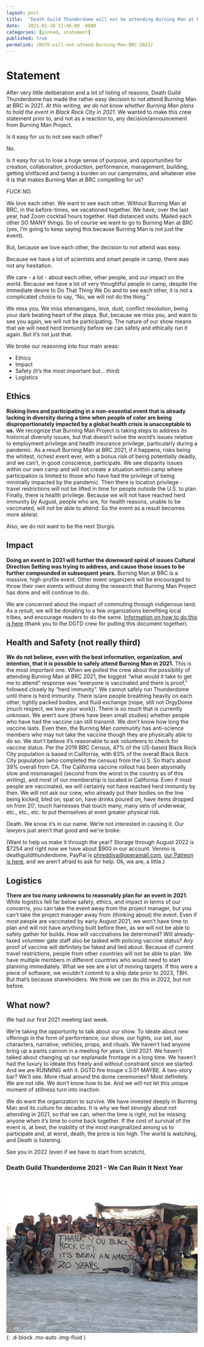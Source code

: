 ```yaml
---
layout: post
title:  "Death Guild Thunderdome will not be attending Burning Man at Black Rock City in 2021"
date:   2021-01-28 11:46:00 -0800
categories: [pinned, statement]
published: true
permalink: /DGTD-will-not-attend-Burning-Man-BRC-2021/
---
```


<!-- add "pinned" to categories after review -->

# Statement
After very little deliberation and a lot of listing of reasons, Death Guild Thunderdome has made the rather easy decision to not attend Burning Man at BRC in 2021. *At this writing, we do not know whether Burning Man plans to hold the event in Black Rock City in 2021.* We wanted to make this crew statement prior to, and not as a reaction to, any decision/announcement from Burning Man Project.

<!--more-->
Is it easy for us to not see each other?

No.

Is it easy for us to lose a huge sense of purpose, and opportunities for creation, collaboration, production, performance, management, building, getting shitfaced and being a burden on our campmates, and whatever else it is that makes Burning Man at BRC compelling for us?

*FUCK NO.*

We love each other. We want to see each other. Without Burning Man at BRC, in the before-times, we vacationed together. We have, over the last year, had Zoom cocktail hours together. Had distanced visits. Mailed each other SO MANY things. So of course we want to go to Burning Man at BRC (yes, I’m going to keep saying this because Burning Man is not just the event).

But, because we love each other, the decision to not attend was easy.

Because we have a lot of scientists and smart people in camp, there was not any hesitation.

We care - a lot - about each other, other people, and our impact on the world. Because we have a lot of very thoughtful people in camp, despite the immediate desire to Do That Thing We Do and to see each other, it is not a complicated choice to say, “No, we will not do the thing.”

We miss you. We miss shenanigans, love, dust, conflict resolution, being your dark beating heart of the playa. But, because we miss you, and want to see you again, we will not be participating. The nature of our show means that we will need herd immunity before we can safely and ethically run it again. But it’s not just that.

We broke our reasoning into four main areas:

- Ethics
- Impact
- Safety (it’s the most important but… third)
- Logistics

## Ethics

**Risking lives and participating in a non-essential event that is already lacking in diversity during a time when people of color are being disproportionately impacted by a global health crisis is unacceptable to us.** We recognize that Burning Man Project is taking steps to address its historical diversity issues, but that doesn’t solve the world’s issues relative to employment privilege and health insurance privilege, particularly during a pandemic. As a result Burning Man at BRC 2021, if it happens, risks being the whitest, richest event ever, with a bonus risk of being potentially deadly, and we can’t, in good conscience, participate. We see disparity issues within our own camp and will not create a situation within camp where participation is limited to those who have had the privilege of being minimally impacted by the pandemic. Then there is location privilege - travel restrictions will not be lifted in time for people outside the U.S. to plan. Finally, there is health privilege. Because we will not have reached herd immunity by August, people who are, for health reasons, unable to be vaccinated, will not be able to attend. So the event as a result becomes more ableist.

Also, we do not want to be the next Sturgis.

## Impact

**Doing an event in 2021 will further the downward spiral of issues Cultural Direction Setting was trying to address, and cause those issues to be further compounded in subsequent years.** Burning Man at BRC is a massive, high-profile event. Other event organizers will be encouraged to throw their own events without doing the research that Burning Man Project has done and will continue to do.

We are concerned about the impact of commuting through indigenous land. As a result, we will be donating to a few organizations benefiting local tribes, and encourage readers to do the same. [Information on how to do this is here][donate-to-tribes] (thank you to the DGTD crew for putting this document together).

[donate-to-tribes]: https://l.facebook.com/l.php?u=https%3A%2F%2Fdocs.google.com%2Fdocument%2Fd%2F12li4R8UzHSKdZAfAyrG_c6vjAPt16dk-0GE-ygaupXY%2Fedit%3Fusp%3Dsharing%26fbclid%3DIwAR23ltfdU5ipjwesi7_56hbYSlqOCDnb0P9xhRWRuRt0cTnAok_YlHCa-fk&h=AT2uGcdP3NAmAETlMH-_dVHLGroeBfu1mVtfddVThWlfoT_gObNBHBfwuSC7wZxPc50jPVhhGOWDOvfaakTcVUKGguuomXHSx32edixBFegqQ8A2B5_p2HSE&__tn__=-UK-R&c[0]=AT1K_udPvgC2G4-ykRNiOqXoJ7YtcXMpvo7mesgGetVJRWRypIiRu7iO7inyPfCsWCh5-w3iMJG34nWXlRu8BgiRn-SkhapylBdofhcYJOmYugOZ9kmJbhw1PwDXkzzQ5RdsM7iZUl8_k2xgjfJ5macmDxXwNPWOodE

## Health and Safety (not really third)

**We do not believe, even with the best information, organization, and intention, that it is possible to safely attend Burning Man in 2021.** This is the most important one. When we polled the crew about the possibility of attending Burning Man at BRC 2021, the biggest “what would it take to get me to attend” response was “everyone is vaccinated and there is proof,” followed closely by “herd immunity”. We cannot safely run Thunderdome until there is herd immunity. There is/are people breathing heavily on each other, tightly packed bodies, and fluid exchange (nope, still not OrgyDome (much respect, we love your work)). There is so much that is currently unknown. We aren’t sure (there have been small studies) whether people who have had the vaccine can still transmit. We don’t know how long the vaccine lasts. Even then, the Burning Man community has anti-science members who may not take the vaccine though they are physically able to do so. We don’t believe it’s reasonable to ask volunteers to check for vaccine status. Per the 2019 BRC Census, 47% of the US-based Black Rock City population is based in California, with 83% of the overall Black Rock City population (who completed the census) from the U.S. So that’s about 39% overall from CA. The California vaccine rollout has been abysmally slow and mismanaged (second from the worst in the country as of this writing), and most of our membership is located in California. Even if most people are vaccinated, we will certainly not have reached herd immunity by then. We will not ask our crew, who already put their bodies on the line being kicked, bled on, spat on, have drinks poured on, have items dropped on from 20’, touch harnesses that touch many, many sets of underwear, etc., etc., etc. to put themselves at even greater physical risk.

Death. We know it’s in our name. We’re not interested in causing it. Our lawyers just aren’t that good and we're broke.

(Want to help us make it through the year? Storage through August 2022 is $7254 and right now we have about $900 in our account. Venmo is deathguildthunderdome, PayPal is phreddiva@operamail.com, [our Patreon is here](https://www.patreon.com/deathguildthunderdome), and we aren’t afraid to ask for help. Ok, we are, a little.)

## Logistics

**There are too many unknowns to reasonably plan for an event in 2021.** While logistics fell far below safety, ethics, and impact in terms of our concerns, you can take the event away from the project manager, but you can’t take the project manager away from (thinking about) the event. Even if most people are vaccinated by early August 2021, we won’t have time to plan and will not have anything built before then, as we will not be able to safely gather for builds. How will vaccinations be determined? Will already-taxed volunteer gate staff also be tasked with policing vaccine status? Any proof of vaccine will definitely be faked and lied about. Because of current travel restrictions, people from other countries will not be able to plan. We have multiple members in different countries who would need to start planning immediately. What we see are a lot of moving targets. If this were a piece of software, we wouldn’t commit to a ship date prior to 2023, TBH. But that’s because shareholders. We think we can do this in 2022, but not before.

## What now?

We had our first 2021 meeting last week.

We’re taking the opportunity to talk about our show. To ideate about new offerings in the form of performance, our show, our fights, our set, our characters, narrative, vehicles, props, and rituals. We haven’t had anyone bring up a pants cannon in a meeting for years. Until 2021. We haven’t talked about changing up our esplanade frontage in a long time. We haven’t had the luxury to ideate this freely and without constraint since we started. And we are RUNNING with it. DGTD fire troupe v.3.0? MAYBE. A two-story bar? We’ll see. More ritual around the dome ceremonies? Most definitely. We are not idle. We don’t know how to be. And we will not let this unique moment of stillness turn into inaction.

We do want the organization to survive. We have invested deeply in Burning Man and its culture for decades. It is why we feel strongly about not attending in 2021, so that we can, when the time is right, not be missing anyone when it’s time to come back together. If the cost of survival of the event is, at best, the inability of the most marginalized among us to participate and, at worst, death, the price is too high. The world is watching, and Death is listening.

See you in 2022 (even if we have to start from scratch),

### Death Guild Thunderdome 2021 - We Can Ruin It Next Year

&nbsp;

![Photo of a group of dusty people standing behind and around a large plywood sign spray painted with a drawing of a dropped microphone and text reading: Thank you Black Rock City it's been an amazing 20 years. The foreground is caked playa and there is a large bottle of alcohol in front of the sign.](/assets/images/dgtd-20yrs.jpg){: .d-block .mx-auto .img-fluid }
